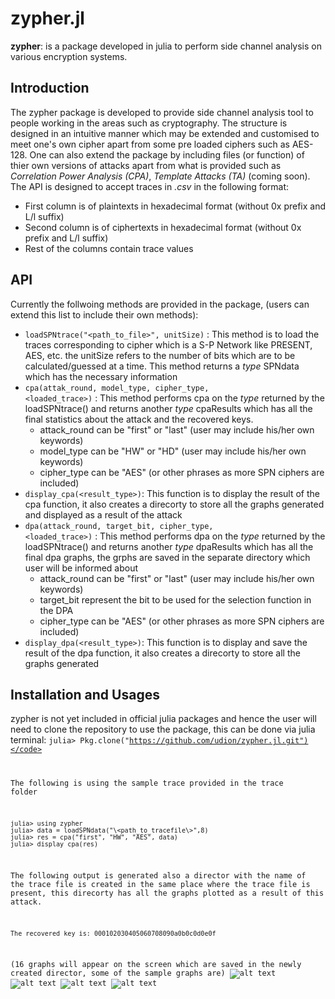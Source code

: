 # zypher.jl
**zypher**: is a package developed in julia to perform side channel analysis on various encryption systems.

## Introduction
The zypher package is developed to provide side channel analysis tool to people working in the areas such as cryptography.
The structure is designed in an intuitive manner which may be extended and customised to meet one's own cipher apart from some pre loaded ciphers such as AES-128. One can also extend the package by including files (or function) of thier own versions of attacks apart from what is provided such as *Correlation Power Analysis (CPA)*, *Template Attacks (TA)* (coming soon). The API is designed to accept traces in *.csv* in the  following format: <br>
* First column is of plaintexts in hexadecimal format (without 0x prefix and L/l suffix)
* Second column is of ciphertexts in hexadecimal format (without 0x prefix and L/l suffix)
* Rest of the columns contain trace values

## API
Currently the follwoing methods are provided in the package, (users can extend this list to include their own methods):
* <code>loadSPNtrace("\<path_to_file\>", unitSize)</code> : This method is to load the traces corresponding to cipher which is a S-P Network like PRESENT, AES, etc. the unitSize refers to the number of bits which are to be calculated/guessed at a time. This method returns a *type* SPNdata which has the necessary information
* <code>cpa(attak_round, model_type, cipher_type, \<loaded_trace\>)</code> : This method performs cpa on the *type* returned by the loadSPNtrace() and returns another *type* cpaResults which has all the final statistics about the attack and the recovered keys.
  * attack_round can be "first" or "last" (user may include his/her own keywords)
  * model_type can be "HW" or "HD" (user may include his/her own keywords)
  * cipher_type can be "AES" (or other phrases as more SPN ciphers are included)
* <code>display_cpa(\<result_type\>)</code>: This function is to display the result of the cpa function, it also creates a direcorty to store all the graphs generated and displayed as a result of the attack
* <code>dpa(attack_round, target_bit, cipher_type, \<loaded_trace\>)</code> : This method performs dpa on the *type* returned by the loadSPNtrace() and returns another *type* dpaResults which has all the final dpa graphs, the grphs are saved in the separate directory which user will be informed about
  * attack_round can be "first" or "last" (user may include his/her own keywords)
  * target_bit represent the bit to be used for the selection function in the DPA
  * cipher_type can be "AES" (or other phrases as more SPN ciphers are included)
* <code>display_dpa(\<result_type\>)</code>: This function is to display and save the result of the dpa function, it also creates a direcorty to store all the graphs generated

## Installation and Usages
zypher is not yet included in official julia packages and hence the user will need to clone the repository to use the package, this can be done via julia terminal:
<code>julia> Pkg.clone("https://github.com/udion/zypher.jl.git")</code>

The following is using the sample trace provided in the trace folder
```
julia> using zypher
julia> data = loadSPNdata("\<path_to_tracefile\>",8)
julia> res = cpa("first", "HW", "AES", data)
julia> display_cpa(res)
```
The following output is generated also a director with the name of the trace file is created in the same place where the trace file is present, this direcorty has all the graphs plotted as a result of this attack.
```
The recovered key is: 000102030405060708090a0b0c0d0e0f
```
(16 graphs will appear on the screen which are saved in the newly created director, some of the sample graphs are)
![alt text](https://github.com/udion/zypher.jl/blob/master/images/max_cc_keyvals_for_byte7.png)
![alt text](https://github.com/udion/zypher.jl/blob/master/images/max_cc_keyvals_for_byte9.png)
![alt text](https://github.com/udion/zypher.jl/blob/master/images/max_cc_keyvals_for_byte13.png)
![alt text](https://github.com/udion/zypher.jl/blob/master/images/max_cc_keyvals_for_byte16.png)
